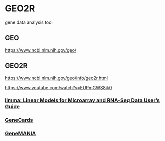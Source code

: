 # GEO2R
gene data analysis tool

## GEO
https://www.ncbi.nlm.nih.gov/geo/

## GEO2R
https://www.ncbi.nlm.nih.gov/geo/info/geo2r.html

https://www.youtube.com/watch?v=EUPmGWS8ik0

### [limma: Linear Models for Microarray and RNA-Seq Data User’s Guide](https://bioconductor.org/packages/release/bioc/vignettes/limma/inst/doc/usersguide.pdf)

### [GeneCards](https://www.genecards.org/)

### [GeneMANIA](https://genemania.org/)
